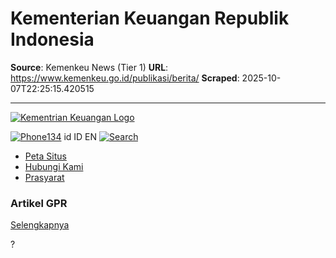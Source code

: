 # Kementerian Keuangan Republik Indonesia

**Source**: Kemenkeu News (Tier 1)
**URL**: https://www.kemenkeu.go.id/publikasi/berita/
**Scraped**: 2025-10-07T22:25:15.420515

---

[![Kementrian Keuangan Logo](https://www.kemenkeu.go.id/assets/logo-atas.png)](https://www.kemenkeu.go.id/home)


[![Phone](https://www.kemenkeu.go.id/assets/icons/icon-phone.png)134](tel:134 "134")
id 
ID  EN 
[![Search](https://www.kemenkeu.go.id/assets/icons/icon-search.png)](https://www.kemenkeu.go.id/publikasi/berita/)
  * [Peta Situs](https://www.kemenkeu.go.id/publikasi/berita/peta-situs)
  * [Hubungi Kami](https://www.kemenkeu.go.id/publikasi/berita/hubungi-kami)
  * [Prasyarat](https://www.kemenkeu.go.id/publikasi/berita/prasyarat)


###  Artikel GPR 
[Selengkapnya ](https://www.kominfo.go.id/)


?
